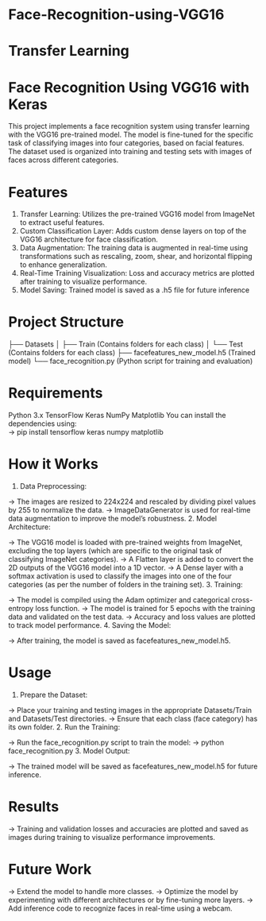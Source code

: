 # Face-Recognition-using-VGG16
# Transfer Learning
# Face Recognition Using VGG16 with Keras
This project implements a face recognition system using transfer learning with the VGG16 pre-trained model. The model is fine-tuned for the specific task of classifying images into four categories, based on facial features. The dataset used is organized into training and testing sets with images of faces across different categories.

# Features
1. Transfer Learning: Utilizes the pre-trained VGG16 model from ImageNet to extract useful features.
2. Custom Classification Layer: Adds custom dense layers on top of the VGG16 architecture for face classification.
3. Data Augmentation: The training data is augmented in real-time using transformations such as rescaling, zoom, shear, and horizontal flipping to enhance generalization.
4. Real-Time Training Visualization: Loss and accuracy metrics are plotted after training to visualize performance.
5. Model Saving: Trained model is saved as a .h5 file for future inference

# Project Structure
├── Datasets
│   ├── Train (Contains folders for each class)
│   └── Test  (Contains folders for each class)
├── facefeatures_new_model.h5  (Trained model)
└── face_recognition.py  (Python script for training and evaluation)
# Requirements
Python 3.x
TensorFlow
Keras
NumPy
Matplotlib
You can install the dependencies using:   
-> pip install tensorflow keras numpy matplotlib
# How it Works
1. Data Preprocessing:

-> The images are resized to 224x224 and rescaled by dividing pixel values by 255 to normalize the data.
-> ImageDataGenerator is used for real-time data augmentation to improve the model’s robustness.
2. Model Architecture:

-> The VGG16 model is loaded with pre-trained weights from ImageNet, excluding the top layers (which are specific to the original task of classifying ImageNet categories).
-> A Flatten layer is added to convert the 2D outputs of the VGG16 model into a 1D vector.
-> A Dense layer with a softmax activation is used to classify the images into one of the four categories (as per the number of folders in the training set).
3. Training:

-> The model is compiled using the Adam optimizer and categorical cross-entropy loss function.
-> The model is trained for 5 epochs with the training data and validated on the test data.
-> Accuracy and loss values are plotted to track model performance.
4. Saving the Model:

-> After training, the model is saved as facefeatures_new_model.h5.
# Usage
1. Prepare the Dataset:

-> Place your training and testing images in the appropriate Datasets/Train and Datasets/Test directories.
-> Ensure that each class (face category) has its own folder.
2. Run the Training:

-> Run the face_recognition.py script to train the model:
-> python face_recognition.py
3. Model Output:

-> The trained model will be saved as facefeatures_new_model.h5 for future inference.
# Results
-> Training and validation losses and accuracies are plotted and saved as images during training to visualize performance improvements.
# Future Work
-> Extend the model to handle more classes.
-> Optimize the model by experimenting with different architectures or by fine-tuning more layers.
-> Add inference code to recognize faces in real-time using a webcam.
